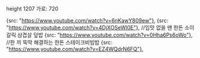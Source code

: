 height 1207
가로: 720 


{src: "https://www.youtube.com/watch?v=6nKawY809ew"},
        {src: "https://www.youtube.com/watch?v=4DjXOSeWl0E"}, //입맛 없을 땐 한돈 소이 갈릭 삼겹살 덮밥
        {src: "https://www.youtube.com/watch?v=0Hha6Ps6oWo"}, //한 끼 뚝딱 해결하는 한돈 스테이크비빔밥
        {src: "https://www.youtube.com/watch?v=EZ4WQdrN6FQ"},